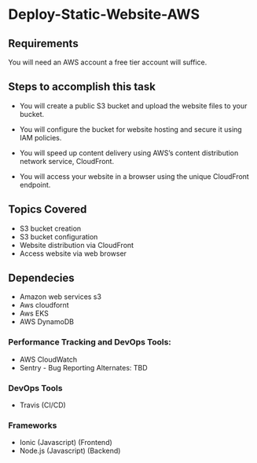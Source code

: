 # Deploy-Static-Website-AWS

## Requirements
You will need an AWS account a free tier account will suffice.

## Steps to accomplish this task
- You will create a public S3 bucket and upload the website files to your bucket.

- You will configure the bucket for website hosting and secure it using IAM policies.

- You will speed up content delivery using AWS’s content distribution network service, CloudFront.

- You will access your website in a browser using the unique CloudFront endpoint.

## Topics Covered
- S3 bucket creation
- S3 bucket configuration
- Website distribution via CloudFront
- Access website via web browser

## Dependecies
- Amazon web services s3
- Aws cloudfornt
- Aws EKS
- AWS DynamoDB 

### Performance Tracking and DevOps Tools:
- AWS CloudWatch 
- Sentry - Bug Reporting
Alternates:
TBD
### DevOps Tools 
- Travis (CI/CD)

### Frameworks

- Ionic (Javascript) (Frontend)
- Node.js (Javascript) (Backend)
